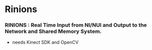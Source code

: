 # Rinions

### RINIONS : Real Time Input from NI/NUI and Output to the Network and Shared Memory System.
- needs Kinect SDK and OpenCV

  
